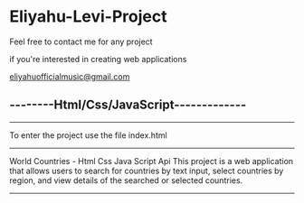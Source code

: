 # Eliyahu-Levi-Project



Feel free to contact me for any project

if you're interested in creating web applications

eliyahuofficialmusic@gmail.com

--------Html/Css/JavaScript-------------
----------------------------------------------------
______________________________________
To enter the project use the file index.html
______________________________________

World Countries - Html Css Java Script Api
This project is a web application that allows users to search for countries by text input, select countries by region, and view details of the searched or selected countries.

------------------

